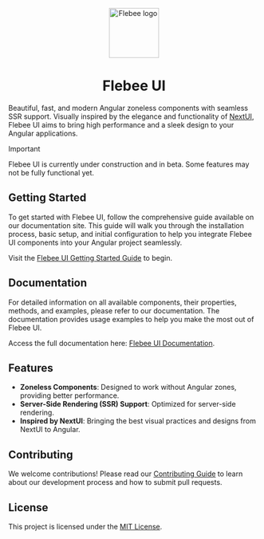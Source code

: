 <p align="center">
  <a href="https://components.flebee.com">
    <img src="https://components.flebee.com/favicon.svg" width="100" height="100" alt="Flebee logo">
  </a>
</p>

<h1 align="center"> Flebee UI </h1>

Beautiful, fast, and modern Angular zoneless components with seamless SSR support. Visually inspired by the elegance and functionality of [NextUI](https://nextui.org), Flebee UI aims to bring high performance and a sleek design to your Angular applications.

> [!IMPORTANT]
> Flebee UI is currently under construction and in beta. Some features may not be fully functional yet.

## Getting Started

To get started with Flebee UI, follow the comprehensive guide available on our documentation site. This guide will walk you through the installation process, basic setup, and initial configuration to help you integrate Flebee UI components into your Angular project seamlessly.

Visit the [Flebee UI Getting Started Guide](https://components.flebee.com/docs/ui/installation) to begin.

## Documentation

For detailed information on all available components, their properties, methods, and examples, please refer to our documentation. The documentation provides usage examples to help you make the most out of Flebee UI.

Access the full documentation here: [Flebee UI Documentation](https://components.flebee.com).

## Features

- **Zoneless Components**: Designed to work without Angular zones, providing better performance.
- **Server-Side Rendering (SSR) Support**: Optimized for server-side rendering.
- **Inspired by NextUI**: Bringing the best visual practices and designs from NextUI to Angular.

## Contributing

We welcome contributions! Please read our [Contributing Guide](CONTRIBUTING.md) to learn about our development process and how to submit pull requests.

## License

This project is licensed under the [MIT License](https://choosealicense.com/licenses/mit/).
